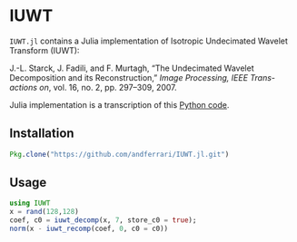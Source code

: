 # IUWT

`IUWT.jl` contains a Julia implementation of Isotropic Undecimated Wavelet Transform (IUWT):

J.-L. Starck, J. Fadili, and F. Murtagh, “The Undecimated Wavelet Decomposition and its Reconstruction,” *Image Processing, IEEE Trans- actions on*, vol. 16, no. 2, pp. 297–309, 2007.

Julia implementation is a transcription of this [Python code](https://github.com/ratt-ru/PyMORESANE/blob/master/pymoresane/iuwt.py).

## Installation

```julia
Pkg.clone("https://github.com/andferrari/IUWT.jl.git")
```
## Usage

```julia
using IUWT
x = rand(128,128)
coef, c0 = iuwt_decomp(x, 7, store_c0 = true);
norm(x - iuwt_recomp(coef, 0, c0 = c0))
```





